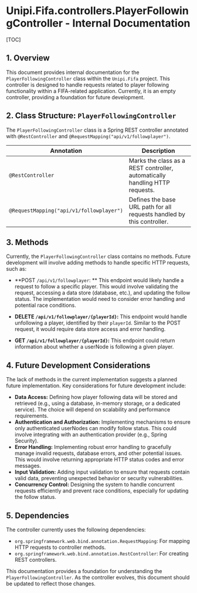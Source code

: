 # Unipi.Fifa.controllers.PlayerFollowingController - Internal Documentation

[TOC]

## 1. Overview

This document provides internal documentation for the `PlayerFollowingController` class within the `Unipi.Fifa` project.  This controller is designed to handle requests related to player following functionality within a FIFA-related application.  Currently, it is an empty controller, providing a foundation for future development.


## 2. Class Structure: `PlayerFollowingController`

The `PlayerFollowingController` class is a Spring REST controller annotated with `@RestController` and `@RequestMapping("api/v1/followplayer")`.

| Annotation      | Description                                                                |
|-----------------|----------------------------------------------------------------------------|
| `@RestController` | Marks the class as a REST controller, automatically handling HTTP requests. |
| `@RequestMapping("api/v1/followplayer")` | Defines the base URL path for all requests handled by this controller. |


## 3. Methods

Currently, the `PlayerFollowingController` class contains no methods.  Future development will involve adding methods to handle specific HTTP requests, such as:

* **POST `/api/v1/followplayer`: **  This endpoint would likely handle a request to follow a specific player.  This would involve validating the request, accessing a data store (database, etc.), and updating the follow status. The implementation would need to consider error handling and potential race conditions.

* **DELETE `/api/v1/followplayer/{playerId}`:**  This endpoint would handle unfollowing a player, identified by their `playerId`.  Similar to the POST request, it would require data store access and error handling.

* **GET `/api/v1/followplayer/{playerId}`:** This endpoint could return information about whether a userNode is following a given player.


## 4. Future Development Considerations

The lack of methods in the current implementation suggests a planned future implementation.  Key considerations for future development include:

* **Data Access:** Defining how player following data will be stored and retrieved (e.g., using a database, in-memory storage, or a dedicated service).  The choice will depend on scalability and performance requirements.
* **Authentication and Authorization:**  Implementing mechanisms to ensure only authenticated userNodes can modify follow status.  This could involve integrating with an authentication provider (e.g., Spring Security).
* **Error Handling:**  Implementing robust error handling to gracefully manage invalid requests, database errors, and other potential issues.  This would involve returning appropriate HTTP status codes and error messages.
* **Input Validation:**  Adding input validation to ensure that requests contain valid data, preventing unexpected behavior or security vulnerabilities.
* **Concurrency Control:**  Designing the system to handle concurrent requests efficiently and prevent race conditions, especially for updating the follow status.


## 5.  Dependencies

The controller currently uses the following dependencies:

* `org.springframework.web.bind.annotation.RequestMapping`: For mapping HTTP requests to controller methods.
* `org.springframework.web.bind.annotation.RestController`: For creating REST controllers.


This documentation provides a foundation for understanding the `PlayerFollowingController`.  As the controller evolves, this document should be updated to reflect those changes.
